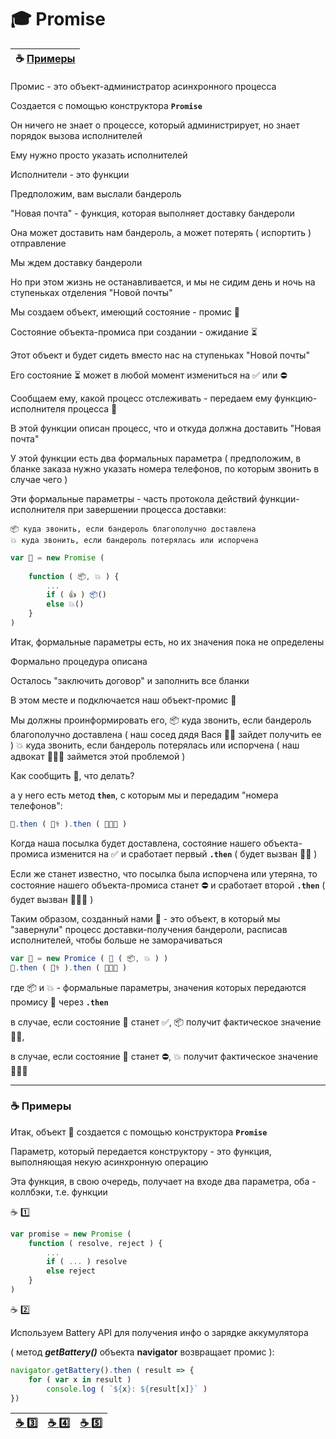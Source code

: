 # :mortar_board: Promise

| :coffee: [Примеры](#samples) |
|-|

Промис - это объект-администратор асинхронного процесса

Создается с помощью конструктора **`Promise`**

Он ничего не знает о процессе, который администрирует, но знает порядок вызова исполнителей

Ему нужно просто указать исполнителей

Исполнители - это функции

Предположим, вам выслали бандероль

"Новая почта" - функция, которая выполняет доставку бандероли

Она может доставить нам бандероль, а может потерять ( испортить ) отправление

Мы ждем доставку бандероли

Но при этом жизнь не останавливается, и мы не сидим день и ночь на ступеньках отделения "Новой почты"

Мы создаем объект, имеющий состояние - промис 🤖

Состояние объекта-промиса при создании - ожидание :hourglass_flowing_sand:

Этот объект и будет сидеть вместо нас на ступеньках "Новой почты"

Его состояние :hourglass_flowing_sand: может в любой момент измениться на ✅ или ⛔

Сообщаем ему, какой процесс отслеживать - передаем ему функцию-исполнителя процесса 📮

В этой функции описан процесс, что и откуда должна доставить "Новая почта"

У этой функции есть два формальных параметра ( предположим, в бланке заказа нужно указать номера телефонов, по которым звонить в случае чего )

Эти формальные параметры - часть протокола действий функции-исполнителя при завершении процесса доставки:

    📦 куда звонить, если бандероль благополучно доставлена
    💥 куда звонить, если бандероль потерялась или испорчена

```javascript
var 🤖 = new Promise (
 
    function ( 📦, 💥 ) {
        ...
        if ( 👍 ) 📦()
        else 💥()
    }
)
```
Итак, формальные параметры есть, но их значения пока не определены

Формально процедура описана

Осталось "заключить договор" и заполнить все бланки

В этом месте и подключается наш объект-промис 🤖

Мы должны проинформировать его, 
    📦 куда звонить, если бандероль благополучно доставлена
    ( наш сосед дядя Вася 👨‍⚕️ зайдет получить ее )
    💥 куда звонить, если бандероль потерялась или испорчена
    ( наш адвокат 👨🏻‍🎓 займется этой проблемой )

Как сообщить 🤖, что делать?

а у него есть метод **`then`**, с которым мы и передадим "номера телефонов":
```javascript
🤖.then ( 👨‍⚕️ ).then ( 👨🏻‍🎓 )
```
Когда наша посылка будет доставлена, состояние нашего объекта-промиса изменится на ✅ и сработает первый **`.then`** ( будет вызван 👨‍⚕️ )

Если же станет известно, что посылка была испорчена или утеряна, то состояние нашего объекта-промиса станет ⛔ и сработает второй **`.then`** ( будет вызван 👨🏻‍🎓 )

Таким образом, созданный нами 🤖 - это объект, в который мы "завернули" процесс доставки-получения бандероли, расписав исполнителей, чтобы больше не заморачиваться
```javascript
var 🤖 = new Promice ( 📮 ( 📦, 💥 ) )
🤖.then ( 👨‍⚕️ ).then ( 👨🏻‍🎓 )
```
где  📦  и  💥 - формальные параметры, значения которых передаются промису 🤖 через  **`.then`**

в случае, если состояние 🤖 станет  ✅, 📦 получит фактическое значение 👨‍⚕️,

в случае, если состояние 🤖 станет  ⛔, 💥 получит фактическое значение 👨🏻‍🎓

***
<a name="samples"></a>
### :coffee: Примеры

Итак, объект 🤖 создается с помощью конструктора **`Promise`**

Параметр, который передается конструктору - это функция, выполняющая некую асинхронную операцию

Эта функция, в свою очередь, получает на входе два параметра, оба - коллбэки, т.е. функции

:coffee: :one:
```javascript
var promise = new Promise ( 
    function ( resolve, reject ) { 
        ...
        if ( ... ) resolve 
        else reject 
    } 
)
```
:coffee: :two:

Используем Battery API  для получения инфо о зарядке аккумулятора

( метод  **_getBattery()_**  объекта  **navigator** возвращает промис ):
```javascript
navigator.getBattery().then ( result => {
    for ( var x in result ) 
        console.log ( `${x}: ${result[x]}` )
})
```

| [:coffee: :three:](https://plnkr.co/edit/WpZrRvD1ScHbCN3eUfC8?p=preview) | [:coffee: :four:](https://plnkr.co/edit/BpFFu73mwsXDmZSdVOTn?p=preview) | [:coffee: :five:](promise-sample-1) |
|-|-|-|

